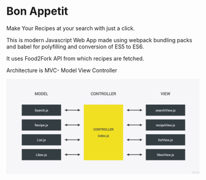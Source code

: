 # Bon Appetit

Make Your Recipes at your search with just a click.

This is modern Javascript Web App made using webpack bundling packs and babel for polyfilling and conversion of ES5 to ES6.

It uses Food2Fork API from which recipes are fetched.

Architecture is MVC-
Model View Controller

![Architecture MVC](https://github.com/SarveshtheAbstractor/Bon-Appetit/blob/master/img/Screenshot%20(21).png?raw=true)
